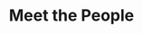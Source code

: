 ---
layout: people
title: Meet the People
name: "Dingcheng Yi"
position: "Visting Undergraduate Student"
current: false
headshot: "dingcheng.jpg"
website: "https://wenzhuotang.github.io/"
google_scholar: "https://scholar.google.com/citations?user=8db4bFgAAAAJ&hl=en&authuser=1"
GitHub: "https://github.com/Purkinje-cell"
twitter: "https://x.com/CellPurkinje"
bio: "I am visiting the Qiu lab at Stanford as an Undergraduate Visiting Research Interns. I am currently an undergraduate majoring in Bioinformatics at Peking University. My past research experience focused on investigating tumor microenvironment during immunotherapy, trying to interrogate treatment resistance mechanisms. Astonished by the fast development of artificial intelligence, I am particularly interested in exploring these biological problems using methods from AI. In my spare time, I enjoy playing table tennis and magic cubes."
---